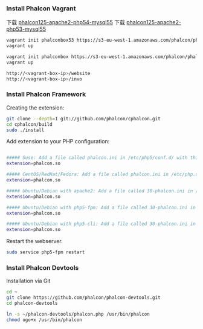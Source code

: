 ### Install Phalcon Vagrant

下载 [phalcon125-apache2-php54-mysql55](http://pan.baidu.com/s/1i4CC6dJ)
下载 [phalcon125-apache2-php53-mysql55](http://pan.baidu.com/s/1c1CgKXq)

```bash
vagrant init phalconbox53 https://s3-eu-west-1.amazonaws.com/phalcon/phalcon125-apache2-php53-mysql55.box
vagrant up
```

```bash
vagrant init phalconbox https://s3-eu-west-1.amazonaws.com/phalcon/phalcon125-apache2-php54-mysql55.box
vagrant up
```

```bash
http://<vagrant-box-ip>/website
http://<vagrant-box-ip>/invo
```

### Install Phalcon Framework

Creating the extension:

```bash
git clone --depth=1 git://github.com/phalcon/cphalcon.git
cd cphalcon/build
sudo ./install
```

Add extension to your PHP configuration:
```bash

##### Suse: Add a file called phalcon.ini in /etc/php5/conf.d/ with this content:
extension=phalcon.so

##### CentOS/RedHat/Fedora: Add a file called phalcon.ini in /etc/php.d/ with this content:
extension=phalcon.so

##### Ubuntu/Debian with apache2: Add a file called 30-phalcon.ini in /etc/php5/apache2/conf.d/ with this content:
extension=phalcon.so

##### Ubuntu/Debian with php5-fpm: Add a file called 30-phalcon.ini in /etc/php5/fpm/conf.d/ with this content:
extension=phalcon.so

##### Ubuntu/Debian with php5-cli: Add a file called 30-phalcon.ini in /etc/php5/cli/conf.d/ with this content:
extension=phalcon.so
```

Restart the webserver.

```bash
sudo service php5-fpm restart
```

### Install Phalcon Devtools

Installation via Git

```bash
cd ~
git clone https://github.com/phalcon/phalcon-devtools.git
cd phalcon-devtools

ln -s ~/phalcon-devtools/phalcon.php /usr/bin/phalcon
chmod ugo+x /usr/bin/phalcon
```